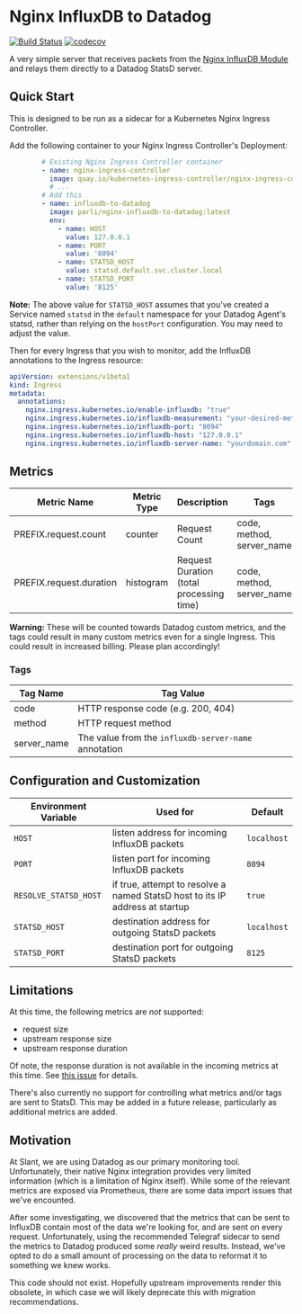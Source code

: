 # Nginx InfluxDB to Datadog

[![Build Status](https://travis-ci.org/Parli/nginx-influxdb-to-datadog.svg?branch=master)](https://travis-ci.org/Parli/nginx-influxdb-to-datadog)
[![codecov](https://codecov.io/gh/Parli/nginx-influxdb-to-datadog/branch/master/graph/badge.svg)](https://codecov.io/gh/Parli/nginx-influxdb-to-datadog)

A very simple server that receives packets from the [Nginx InfluxDB Module](https://github.com/influxdata/nginx-influxdb-module) and relays them directly to a Datadog StatsD server.

## Quick Start

This is designed to be run as a sidecar for a Kubernetes Nginx Ingress Controller.

Add the following container to your Nginx Ingress Controller's Deployment:

```yaml
        # Existing Nginx Ingress Controller container
        - name: nginx-ingress-controller
          image: quay.io/kubernetes-ingress-controller/nginx-ingress-controller:latest
          # ...
        # Add this
        - name: influxdb-to-datadog
          image: parli/nginx-influxdb-to-datadog:latest
          env:
            - name: HOST
              value: 127.0.0.1
            - name: PORT
              value: '8094'
            - name: STATSD_HOST
              value: statsd.default.svc.cluster.local
            - name: STATSD_PORT
              value: '8125'
```

**Note:** The above value for `STATSD_HOST` assumes that you've created a Service named `statsd` in the `default` namespace for your Datadog Agent's statsd, rather than relying on the `hostPort` configuration.
You may need to adjust the value.

Then for every Ingress that you wish to monitor, add the InfluxDB annotations to the Ingress resource:

```yaml
apiVersion: extensions/v1beta1
kind: Ingress
metadata:
  annotations:
    nginx.ingress.kubernetes.io/enable-influxdb: "true"
    nginx.ingress.kubernetes.io/influxdb-measurement: "your-desired-metric-prefix"
    nginx.ingress.kubernetes.io/influxdb-port: "8094"
    nginx.ingress.kubernetes.io/influxdb-host: "127.0.0.1"
    nginx.ingress.kubernetes.io/influxdb-server-name: "yourdomain.com"
```

## Metrics

| Metric Name | Metric Type | Description | Tags |
| --- | --- | --- | --- |
| PREFIX.request.count | counter | Request Count | code, method, server_name |
| PREFIX.request.duration | histogram | Request Duration (total processing time) | code, method, server_name |

**Warning:** These will be counted towards Datadog custom metrics, and the tags could result in many custom metrics even for a single Ingress.
This could result in increased billing.
Please plan accordingly!

### Tags

| Tag Name | Tag Value |
| --- | --- |
| code | HTTP response code (e.g. 200, 404) |
| method | HTTP request method |
| server_name | The value from the `influxdb-server-name` annotation |

## Configuration and Customization

| Environment Variable | Used for | Default |
| --- | --- | --- |
| `HOST` | listen address for incoming InfluxDB packets | `localhost` |
| `PORT` | listen port for incoming InfluxDB packets | `8094` |
| `RESOLVE_STATSD_HOST` | if true, attempt to resolve a named StatsD host to its IP address at startup | `true` |
| `STATSD_HOST` | destination address for outgoing StatsD packets | `localhost` |
| `STATSD_PORT` | destination port for outgoing StatsD packets | `8125` |

## Limitations

At this time, the following metrics are _not_ supported:

- request size
- upstream response size
- upstream response duration

Of note, the response duration is not available in the incoming metrics at this time.
See [this issue](https://github.com/influxdata/nginx-influxdb-module/issues/3) for details.

There's also currently no support for controlling what metrics and/or tags are sent to StatsD.
This may be added in a future release, particularly as additional metrics are added.

## Motivation

At Slant, we are using Datadog as our primary monitoring tool.
Unfortunately, their native Nginx integration provides very limited information (which is a limitation of Nginx itself).
While some of the relevant metrics are exposed via Prometheus, there are some data import issues that we've encounted.

After some investigating, we discovered that the metrics that can be sent to InfluxDB contain most of the data we're looking for, and are sent on every request.
Unfortunately, using the recommended Telegraf sidecar to send the metrics to Datadog produced some _really_ weird results.
Instead, we've opted to do a small amount of processing on the data to reformat it to something we knew works.

This code should not exist.
Hopefully upstream improvements render this obsolete, in which case we will likely deprecate this with migration recommendations.
